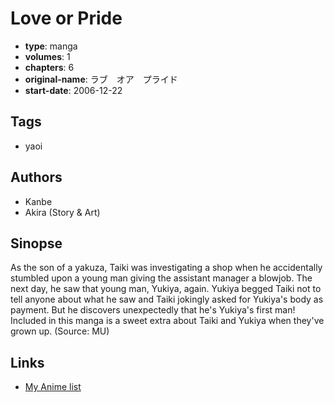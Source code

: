 # Love or Pride

-   **type**: manga
-   **volumes**: 1
-   **chapters**: 6
-   **original-name**: ラブ　オア　プライド
-   **start-date**: 2006-12-22

## Tags

-   yaoi

## Authors

-   Kanbe
-   Akira (Story & Art)

## Sinopse

As the son of a yakuza, Taiki was investigating a shop when he accidentally stumbled upon a young man giving the assistant manager a blowjob. The next day, he saw that young man, Yukiya, again. Yukiya begged Taiki not to tell anyone about what he saw and Taiki jokingly asked for Yukiya's body as payment. But he discovers unexpectedly that he's Yukiya's first man! Included in this manga is a sweet extra about Taiki and Yukiya when they've grown up. (Source: MU)

## Links

-   [My Anime list](https://myanimelist.net/manga/6810/Love_or_Pride)
